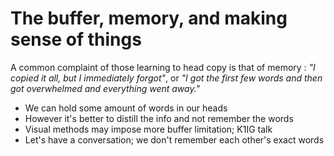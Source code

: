 # The buffer, memory, and making sense of things

A common complaint of those learning to head copy is that of memory : _"I copied it all, but I immediately forgot"_, or _"I got the first few words and then got overwhelmed and everything went away."_

- We can hold some amount of words in our heads
- However it's better to distill the info and not remember the words
- Visual methods may impose more buffer limitation; K1IG talk
- Let's have a conversation; we don't remember each other's exact words
